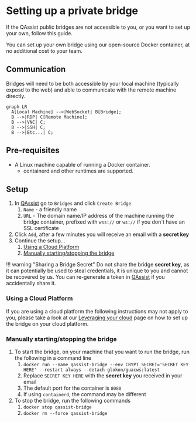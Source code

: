 # Setting up a private bridge

If the QAssist public bridges are not accessible to you, or you want to set up your own,
follow this guide.

You can set up your own bridge using our open-source Docker container, at no additional
cost to your team.

## Communication

Bridges will need to be both accessible by your local machine (typically exposd to the web) and able
to communicate with the remote machine directly.

``` mermaid
graph LR
  A[Local Machine] -->|WebSocket| B[Bridge];
  B -->|RDP| C[Remote Machine];
  B -->|VNC| C;
  B -->|SSH| C;
  B -->|Etc...| C;
```

## Pre-requisites

-   A Linux machine capable of running a Docker container.
    * containerd and other runtimes are supported.

## Setup

1.  In [QAssist](https://app.qassist.io) go to `Bridges` and click `Create Bridge`
    1. `Name` - a friendly name
    2. `URL` - The domain name/IP address of the machine running the bridge container, prefixed with `wss://` or `ws://` if you don`t have an SSL certificate
2.  Click `Add`, after a few minutes you will receive an email with a **secret key**
3.  Continue the setup&hellip;
    1. [Using a Cloud Platform](#using-a-cloud-platform)
    2. [Manually starting/stopping the bridge](#manually-startingstopping-the-bridge)

!!! warning "Sharing a Bridge Secret"
    Do not share the bridge **secret key**, as it can potentially be used to steal credentials,
    it is unique to you and cannot be recovered by us. You can re-generate a token in [QAssist](https://app.qassist.io)
    if you accidentally share it.

### Using a Cloud Platform

If you are using a cloud platform the following instructions may not apply to you, 
please take a look at our [Leveraging your cloud](../cloud-providers/index.md) page on how to
set up the bridge on your cloud platform.

### Manually starting/stopping the bridge
 
1. To start the bridge, on your machine that you want to run the bridge, run the following in a command line
    1. `docker run --name qassist-bridge --env CRYPT_SECRET='SECRET KEY HERE' --restart always --detach glokon/guacws:latest`
    2. Replace `SECRET KEY HERE` with the **secret key** you received in your email
    3. The default port for the container is `8080`
    4. If using `containerd`, the command may be different
2.  To stop the bridge, run the following commands
    1. `docker stop qassist-bridge`
    2. `docker rm --force qassist-bridge`
